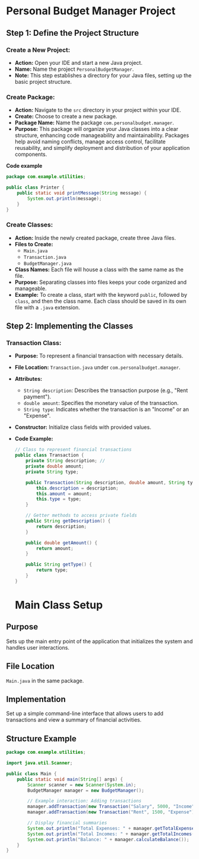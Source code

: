 
# Personal Budget Manager Project

## Step 1: Define the Project Structure

### Create a New Project:
- **Action:** Open your IDE and start a new Java project.
- **Name:** Name the project `PersonalBudgetManager`.
- **Note:** This step establishes a directory for your Java files, setting up the basic project structure.

### Create Package:
- **Action:** Navigate to the `src` directory in your project within your IDE.
- **Create:** Choose to create a new package.
- **Package Name:** Name the package `com.personalbudget.manager`.
- **Purpose:** This package will organize your Java classes into a clear structure, enhancing code manageability and maintainability. Packages help avoid naming conflicts, manage access control, facilitate reusability, and simplify deployment and distribution of your application components.

**Code example**
```java
package com.example.utilities;

public class Printer {
    public static void printMessage(String message) {
        System.out.println(message);
    }
}
```

### Create Classes:
- **Action:** Inside the newly created package, create three Java files.
- **Files to Create:**
  - `Main.java`
  - `Transaction.java`
  - `BudgetManager.java`
- **Class Names:** Each file will house a class with the same name as the file.
- **Purpose:** Separating classes into files keeps your code organized and manageable.
- **Example:** To create a class, start with the keyword `public`, followed by `class`, and then the class name. Each class should be saved in its own file with a `.java` extension.

## Step 2: Implementing the Classes

### Transaction Class:
- **Purpose:** To represent a financial transaction with necessary details.
- **File Location:** `Transaction.java` under `com.personalbudget.manager`.
- **Attributes:**
  - `String description`: Describes the transaction purpose (e.g., "Rent payment").
  - `double amount`: Specifies the monetary value of the transaction.
  - `String type`: Indicates whether the transaction is an "Income" or an "Expense".
- **Constructor:** Initialize class fields with provided values.


- **Code Example:**
  ```java
  // Class to represent financial transactions
  public class Transaction {
      private String description; //
      private double amount;
      private String type;

      public Transaction(String description, double amount, String type) {
          this.description = description;
          this.amount = amount;
          this.type = type;
      }

      // Getter methods to access private fields
      public String getDescription() {
          return description;
      }

      public double getAmount() {
          return amount;
      }

      public String getType() {
          return type;
      }
  }
  ```

  # Main Class Setup

## Purpose
Sets up the main entry point of the application that initializes the system and handles user interactions.

## File Location
`Main.java` in the same package.

## Implementation
Set up a simple command-line interface that allows users to add transactions and view a summary of financial activities.

## Structure Example
```java
package com.example.utilities;

import java.util.Scanner;

public class Main {
    public static void main(String[] args) {
        Scanner scanner = new Scanner(System.in);
        BudgetManager manager = new BudgetManager();

        // Example interaction: Adding transactions
        manager.addTransaction(new Transaction("Salary", 5000, "Income"));
        manager.addTransaction(new Transaction("Rent", 1500, "Expense"));

        // Display financial summaries
        System.out.println("Total Expenses: " + manager.getTotalExpenses());
        System.out.println("Total Incomes: " + manager.getTotalIncomes());
        System.out.println("Balance: " + manager.calculateBalance());
    }
}
```

